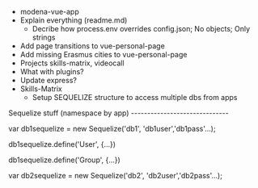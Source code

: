 - modena-vue-app
- Explain everything (readme.md)
	- Decribe how process.env overrides config.json; No objects; Only strings
- Add page transitions to vue-personal-page
- Add missing Erasmus cities to vue-personal-page
- Projects
	skills-matrix, videocall
- What with plugins?
- Update express?
- Skills-Matrix
	- Setup SEQUELIZE structure to access multiple dbs from apps

Sequelize stuff (namespace by app) ------------------------------

var db1sequelize = new Sequelize('db1', 'db1user','db1pass'...);

db1sequelize.define('User', {...})

db1sequelize.define('Group', {...})

var db2sequelize = new Sequelize('db2', 'db2user','db2pass'...);
